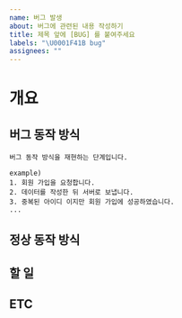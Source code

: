 ```yaml
---
name: 버그 발생
about: 버그에 관련된 내용 작성하기
title: 제목 앞에 [BUG] 를 붙여주세요
labels: "\U0001F41B bug"
assignees: ""
---
```


# 개요

<!-- 개요에는 버그가 무엇인지 명확하고 간결하게 설명합니다! -->
<!-- Assignees 에는 자신과 참여를 원 하시는 분을 선택하시면 됩니다! -->

<!-- 예시) 회원 가입시 중복 가입 허용 -->

## 버그 동작 방식

```text
버그 동작 방식을 재현하는 단계입니다.

example)
1. 회원 가입을 요청합니다.
2. 데이터를 작성한 뒤 서버로 보냅니다.
3. 중복된 아이디 이지만 회원 가입에 성공하였습니다.
...
```

## 정상 동작 방식

<!-- 정상적인 동작 방식을 적어주세요! -->

<!-- 예시) -->
<!-- 1. 회원 가입을 요청합니다. -->
<!-- 2. 데이터를 작성한 뒤 서버로 보냅니다. -->
<!-- 3. 서버에서 중복된 아이디 인지 확인을 합니다. -->
<!-- 4. 확인 결과 중복된 아이디로 회원 가입을 하여 예외 처리를 합니다. -->

## 할 일

<!-- 할 일 에서는 어떠한 작업을 해야하는지 상세히 적어주세요! -->

<!-- 예시 ) -->
<!-- - 아이디 중복 검사 비즈니스 로직 수정 -->
<!-- - 중복일 경우 예외 처리 기능 수정 -->

## ETC

<!-- 이 곳에서는 관련 자료나 사진을 올여주세요! -->
<!-- 링크를 넣고 싶은 경우에는 MAC 에서는 커맨드 + K, Windows 에서는 컨트롤 + K를 누르면 [](url) 가 생성되는데 [] 안에는 원하시는 링크의 제목을 입력하고 () 안에는 URL을 입력해주세요!-->
<!-- 사진 같은 경우에는 drag and drop 으로 사진을 추가할 수 있습니다! -->